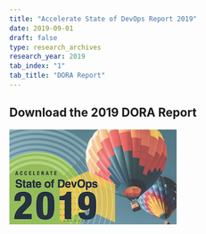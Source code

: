 ```yaml
---
title: "Accelerate State of DevOps Report 2019"
date: 2019-09-01
draft: false
type: research_archives
research_year: 2019
tab_index: "1"
tab_title: "DORA Report"
---
```


## Download the 2019 DORA Report
[![Accelerate State of DevOps Report 2019](2019-dora-accelerate-state-of-devops-report.png)](2019-dora-accelerate-state-of-devops-report.pdf)